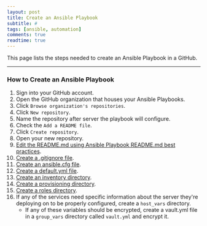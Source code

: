 ```yaml
---
layout: post
title: Create an Ansible Playbook
subtitle: #
tags: [ansible, automation]
comments: true
readtime: true
---
```


This page lists the steps needed to create an Ansible Playbook in a GitHub.

---
### How to Create an Ansible Playbook
1. Sign into your GitHub account.
2. Open the GitHub organization that houses your Ansible Playbooks.
3. Click `Browse organization's repositories`.
4. Click `New repository`.
5. Name the repository after server the playbook will configure.
6. Check the `Add a README file`.
7. Click `Create repository`.
8. Open your new repository.
9. [Edit the README.md using Ansible Playbook README.md best practices](/pages/ansible/procedures/create-an-ansible-playbook-readme-file).
10. [Create a .gitignore file](/pages/ansible/procedures/create-an-ansible-playbook-gitignore-file).
11. [Create an ansible.cfg file](/pages/ansible/procedures/create-an-ansible-cfg-file).
12. [Create a default.yml file](/pages/ansible/procedures/create-default-yml-file).
13. [Create an inventory directory](/pages/ansible/procedures/create-an-inventory-directory).
13. [Create a provisioning directory](/pages/ansible/procedures/create-a-provisioning-directory).
14. [Create a roles directory](/pages/ansible/procedures/create-a-roles-directory).
15. If any of the services need specific information about the server they're deploying on to be properly configured, create a `host_vars` directory.
    - If any of these variables should be encrypted, create a vault.yml file in a `group_vars` directory called `vault.yml` and encrypt it.
